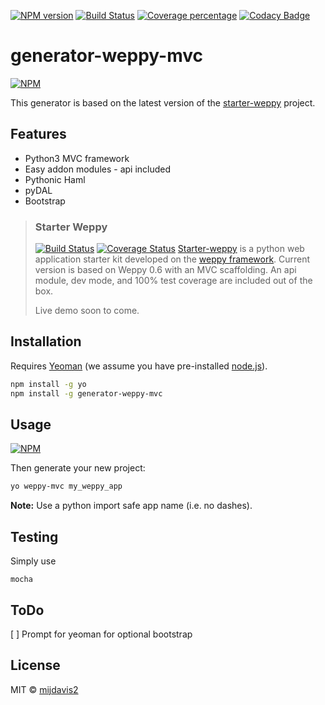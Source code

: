 [![NPM version][npm-image]][npm-url] 
[![Build Status][travis-image]][travis-url] 
[![Coverage percentage][coveralls-image]][coveralls-url] 
[![Codacy Badge](https://api.codacy.com/project/badge/Grade/ce0ad20ca59947af86b0f17a5779c804)](https://www.codacy.com/app/mijdavis2/generator-weppy-mvc?utm_source=github.com&amp;utm_medium=referral&amp;utm_content=mijdavis2/generator-weppy-mvc&amp;utm_campaign=Badge_Grade)

# generator-weppy-mvc
 
[![NPM](https://nodei.co/npm/generator-weppy-mvc.png?downloads=true&downloadRank=true&stars=true)](https://nodei.co/npm/generator-weppy-mvc/)

This generator is based on the latest version of the [starter-weppy](https://github.com/mijdavis2/starter_weppy) project.

## Features
- Python3 MVC framework
- Easy addon modules - api included
- Pythonic Haml
- pyDAL
- Bootstrap

> ### Starter Weppy
> [![Build Status](https://travis-ci.org/mijdavis2/starter_weppy.svg?branch=master)](https://travis-ci.org/mijdavis2/starter_weppy) [![Coverage Status](https://coveralls.io/repos/github/mijdavis2/starter_weppy/badge.svg?branch=master)](https://coveralls.io/github/mijdavis2/starter_weppy?branch=master)
> [Starter-weppy](https://github.com/mijdavis2/starter_weppy) is a python web application starter kit developed on the [weppy framework](https://github.com/gi0baro/weppy). 
> Current version is based on Weppy 0.6 with an MVC scaffolding. An api module, dev mode, and 100% test coverage are included out of the box.
>
> Live demo soon to come.

## Installation

Requires [Yeoman](http://yeoman.io) (we assume you have pre-installed [node.js](https://nodejs.org/)).

```bash
npm install -g yo
npm install -g generator-weppy-mvc
```

## Usage

[![NPM](http://nodei.co/npm/generator-weppy-mvc.png)](http://npmjs.org/package/generator-weppy-mvc)

Then generate your new project:

```bash
yo weppy-mvc my_weppy_app
```

**Note:** Use a python import safe app name (i.e. no dashes).

## Testing

Simply use

``` 
mocha
```

## ToDo
[ ] Prompt for yeoman for optional bootstrap

## License

MIT © [mijdavis2](http://mdavisinsc.com)


[npm-image]: https://badge.fury.io/js/generator-weppy-mvc.svg
[npm-url]: https://npmjs.org/package/generator-weppy-mvc
[travis-image]: https://travis-ci.org/mijdavis2/generator-weppy-mvc.svg?branch=master
[travis-url]: https://travis-ci.org/mijdavis2/generator-weppy-mvc
[coveralls-image]: https://coveralls.io/repos/mijdavis2/generator-weppy-mvc/badge.svg
[coveralls-url]: https://coveralls.io/r/mijdavis2/generator-weppy-mvc
